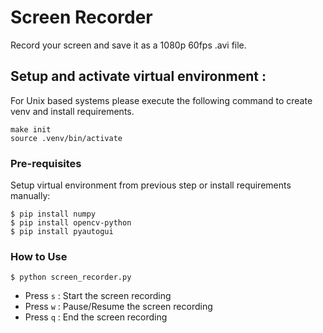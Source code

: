 # Screen Recorder

Record your screen and save it as a 1080p 60fps .avi file.

## Setup and activate virtual environment :
For Unix based systems please execute the following command to create venv and install requirements.
```
make init
source .venv/bin/activate
```

### Pre-requisites
Setup virtual environment from previous step or install requirements manually:
```
$ pip install numpy
$ pip install opencv-python
$ pip install pyautogui
```

### How to Use
```
$ python screen_recorder.py
```
- Press `s` : Start the screen recording
- Press `w` : Pause/Resume the screen recording
- Press `q` : End the screen recording
